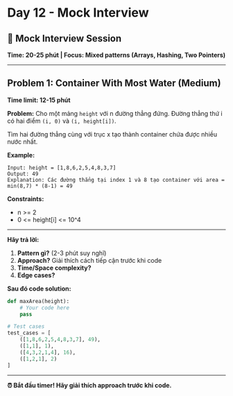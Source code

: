 # Day 12 - Mock Interview

## 🎯 Mock Interview Session
**Time: 20-25 phút | Focus: Mixed patterns (Arrays, Hashing, Two Pointers)**

---

## Problem 1: Container With Most Water (Medium)
**Time limit: 12-15 phút**

**Problem:**
Cho một mảng `height` với n đường thẳng đứng. Đường thẳng thứ i có hai điểm `(i, 0)` và `(i, height[i])`.

Tìm hai đường thẳng cùng với trục x tạo thành container chứa được nhiều nước nhất.

**Example:**
```
Input: height = [1,8,6,2,5,4,8,3,7]
Output: 49
Explanation: Các đường thẳng tại index 1 và 8 tạo container với area = min(8,7) * (8-1) = 49
```

**Constraints:**
- n >= 2
- 0 <= height[i] <= 10^4

---

**Hãy trả lời:**
1. **Pattern gì?** (2-3 phút suy nghĩ)
2. **Approach?** Giải thích cách tiếp cận trước khi code
3. **Time/Space complexity?**
4. **Edge cases?**

**Sau đó code solution:**

```python
def maxArea(height):
    # Your code here
    pass

# Test cases
test_cases = [
    ([1,8,6,2,5,4,8,3,7], 49),
    ([1,1], 1),
    ([4,3,2,1,4], 16),
    ([1,2,1], 2)
]
```

---

**⏰ Bắt đầu timer! Hãy giải thích approach trước khi code.**